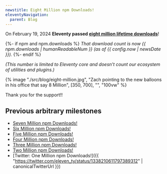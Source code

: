 ```yaml
---
newstitle: Eight Million npm Downloads!
eleventyNavigation:
  parent: Blog
---
```


On February 19, 2024 **Eleventy passed [eight million lifetime downloads](https://npm-stat.com/charts.html?package=%4011ty%2Feleventy&from=2018-01-01&to=2024-02-19)**!

{%- if npm and npm.downloads %} _That download count is now {{ npm.downloads | humanReadableNum }} (as of {{ config.now | newsDate }})._
{%- endif %}

_(This number is limited to Eleventy core and doesn’t count our ecosystem of utilities and plugins.)_

{% image "./src/blog/eight-million.jpg", "Zach pointing to the new balloons in his office that say 8 Million", [350, 700], "", "100vw" %}

Thank you for the support!!

## Previous arbitrary milestones

- [Seven Million npm Downloads!](/blog/seven-million/)
- [Six Million npm Downloads!](/blog/six-million/)
- [Five Million npm Downloads!](/blog/five-million/)
- [Four Million npm Downloads!](/blog/four-million/)
- [Three Million npm Downloads!](/blog/three-million/)
- [Two Million npm Downloads!](/blog/2million/)
- [Twitter: One Million npm Downloads!]({{ "https://twitter.com/eleven_ty/status/1338210611797389312" | canonicalTwitterUrl }})
